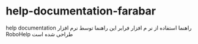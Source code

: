 # help-documentation-farabar
help documentation
راهنما استفاده از نر م افزار فرابر
این راهنما توسط نرم افزار RoboHelp طراحی شده است
